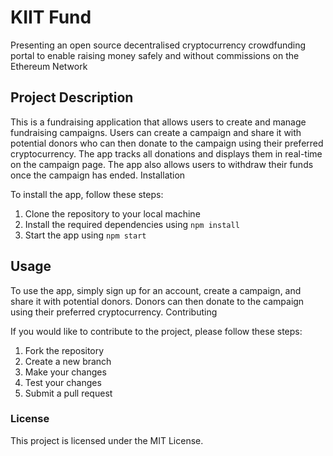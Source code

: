 # KIIT Fund

Presenting an open source decentralised cryptocurrency crowdfunding portal to enable raising money safely and without commissions on the Ethereum Network 

## Project Description

This is a fundraising application that allows users to create and manage fundraising campaigns. Users can create a campaign and share it with potential donors who can then donate to the campaign using their preferred cryptocurrency. The app tracks all donations and displays them in real-time on the campaign page. The app also allows users to withdraw their funds once the campaign has ended.
Installation

To install the app, follow these steps:

1. Clone the repository to your local machine
2. Install the required dependencies using `npm install`
3. Start the app using `npm start`

## Usage

To use the app, simply sign up for an account, create a campaign, and share it with potential donors. Donors can then donate to the campaign using their preferred cryptocurrency.
Contributing

If you would like to contribute to the project, please follow these steps:

1. Fork the repository
2. Create a new branch
2. Make your changes
3. Test your changes
3. Submit a pull request

### License

This project is licensed under the MIT License.
